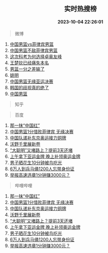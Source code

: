 <div align="center"><h2>实时热搜榜</h2><h4>2023-10-04 22:26:01</h4></div>

> 微博  

1. [中国男篮vs菲律宾男篮](https://s.weibo.com/weibo?q=%23%E4%B8%AD%E5%9B%BD%E7%94%B7%E7%AF%AEvs%E8%8F%B2%E5%BE%8B%E5%AE%BE%E7%94%B7%E7%AF%AE%23&t=31&band_rank=1&Refer=top)<br />
2. [中国男篮不敌菲律宾男篮](https://s.weibo.com/weibo?q=%23%E4%B8%AD%E5%9B%BD%E7%94%B7%E7%AF%AE%E4%B8%8D%E6%95%8C%E8%8F%B2%E5%BE%8B%E5%AE%BE%E7%94%B7%E7%AF%AE%23&t=31&band_rank=2&Refer=top)<br />
3. [这次科考为何选择卓奥友峰](https://s.weibo.com/weibo?q=%23%E8%BF%99%E6%AC%A1%E7%A7%91%E8%80%83%E4%B8%BA%E4%BD%95%E9%80%89%E6%8B%A9%E5%8D%93%E5%A5%A5%E5%8F%8B%E5%B3%B0%23&t=31&band_rank=3&Refer=top)<br />
4. [王楚钦已经痛失本名](https://s.weibo.com/weibo?q=%23%E7%8E%8B%E6%A5%9A%E9%92%A6%E5%B7%B2%E7%BB%8F%E7%97%9B%E5%A4%B1%E6%9C%AC%E5%90%8D%23&t=31&band_rank=4&Refer=top)<br />
5. [男篮一分之差输了](https://s.weibo.com/weibo?q=%E7%94%B7%E7%AF%AE%E4%B8%80%E5%88%86%E4%B9%8B%E5%B7%AE%E8%BE%93%E4%BA%86&t=31&band_rank=5&Refer=top)<br />
6. [姚明](https://s.weibo.com/weibo?q=%E5%A7%9A%E6%98%8E&t=31&band_rank=6&Refer=top)<br />
7. [中国男篮无缘亚运决赛](https://s.weibo.com/weibo?q=%23%E4%B8%AD%E5%9B%BD%E7%94%B7%E7%AF%AE%E6%97%A0%E7%BC%98%E4%BA%9A%E8%BF%90%E5%86%B3%E8%B5%9B%23&t=31&band_rank=7&Refer=top)<br />
8. [韩国的歧视真的绝了](https://s.weibo.com/weibo?q=%23%E9%9F%A9%E5%9B%BD%E7%9A%84%E6%AD%A7%E8%A7%86%E7%9C%9F%E7%9A%84%E7%BB%9D%E4%BA%86%23&t=31&band_rank=8&Refer=top)<br />
9. [中国男篮](https://s.weibo.com/weibo?q=%23%E4%B8%AD%E5%9B%BD%E7%94%B7%E7%AF%AE%23&t=31&band_rank=9&Refer=top)<br />

> 知乎  


> 百度  

1. [那一抹“中国红”](https://www.baidu.com/s?wd=%E9%82%A3%E4%B8%80%E6%8A%B9%E2%80%9C%E4%B8%AD%E5%9B%BD%E7%BA%A2%E2%80%9D&sa=fyb_news&rsv_dl=fyb_news)<br />
2. [中国男篮1分惜败菲律宾 无缘决赛](https://www.baidu.com/s?wd=%E4%B8%AD%E5%9B%BD%E7%94%B7%E7%AF%AE1%E5%88%86%E6%83%9C%E8%B4%A5%E8%8F%B2%E5%BE%8B%E5%AE%BE+%E6%97%A0%E7%BC%98%E5%86%B3%E8%B5%9B&sa=fyb_news&rsv_dl=fyb_news)<br />
3. [中国队递补东京奥运接力铜牌](https://www.baidu.com/s?wd=%E4%B8%AD%E5%9B%BD%E9%98%9F%E9%80%92%E8%A1%A5%E4%B8%9C%E4%BA%AC%E5%A5%A5%E8%BF%90%E6%8E%A5%E5%8A%9B%E9%93%9C%E7%89%8C&sa=fyb_news&rsv_dl=fyb_news)<br />
4. [沃野千里展新卷](https://www.baidu.com/s?wd=%E6%B2%83%E9%87%8E%E5%8D%83%E9%87%8C%E5%B1%95%E6%96%B0%E5%8D%B7&sa=fyb_news&rsv_dl=fyb_news)<br />
5. [“大聪明”又堵路上？提前3天还堵](https://www.baidu.com/s?wd=%E2%80%9C%E5%A4%A7%E8%81%AA%E6%98%8E%E2%80%9D%E5%8F%88%E5%A0%B5%E8%B7%AF%E4%B8%8A%EF%BC%9F%E6%8F%90%E5%89%8D3%E5%A4%A9%E8%BF%98%E5%A0%B5&sa=fyb_news&rsv_dl=fyb_news)<br />
6. [上午拿下亚运金牌 晚上补领奥运金牌](https://www.baidu.com/s?wd=%E4%B8%8A%E5%8D%88%E6%8B%BF%E4%B8%8B%E4%BA%9A%E8%BF%90%E9%87%91%E7%89%8C+%E6%99%9A%E4%B8%8A%E8%A1%A5%E9%A2%86%E5%A5%A5%E8%BF%90%E9%87%91%E7%89%8C&sa=fyb_news&rsv_dl=fyb_news)<br />
7. [男子晒花生10分钟被鸟吃光](https://www.baidu.com/s?wd=%E7%94%B7%E5%AD%90%E6%99%92%E8%8A%B1%E7%94%9F10%E5%88%86%E9%92%9F%E8%A2%AB%E9%B8%9F%E5%90%83%E5%85%89&sa=fyb_news&rsv_dl=fyb_news)<br />
8. [6万人到兵马俑1200人忘带身份证](https://www.baidu.com/s?wd=6%E4%B8%87%E4%BA%BA%E5%88%B0%E5%85%B5%E9%A9%AC%E4%BF%911200%E4%BA%BA%E5%BF%98%E5%B8%A6%E8%BA%AB%E4%BB%BD%E8%AF%81&sa=fyb_news&rsv_dl=fyb_news)<br />
9. [举报高速违章1分钟赚3000元？](https://www.baidu.com/s?wd=%E4%B8%BE%E6%8A%A5%E9%AB%98%E9%80%9F%E8%BF%9D%E7%AB%A01%E5%88%86%E9%92%9F%E8%B5%9A3000%E5%85%83%EF%BC%9F&sa=fyb_news&rsv_dl=fyb_news)<br />

> 哔哩哔哩  

1. [那一抹“中国红”](https://www.baidu.com/s?wd=%E9%82%A3%E4%B8%80%E6%8A%B9%E2%80%9C%E4%B8%AD%E5%9B%BD%E7%BA%A2%E2%80%9D&sa=fyb_news&rsv_dl=fyb_news)<br />
2. [中国男篮1分惜败菲律宾 无缘决赛](https://www.baidu.com/s?wd=%E4%B8%AD%E5%9B%BD%E7%94%B7%E7%AF%AE1%E5%88%86%E6%83%9C%E8%B4%A5%E8%8F%B2%E5%BE%8B%E5%AE%BE+%E6%97%A0%E7%BC%98%E5%86%B3%E8%B5%9B&sa=fyb_news&rsv_dl=fyb_news)<br />
3. [中国队递补东京奥运接力铜牌](https://www.baidu.com/s?wd=%E4%B8%AD%E5%9B%BD%E9%98%9F%E9%80%92%E8%A1%A5%E4%B8%9C%E4%BA%AC%E5%A5%A5%E8%BF%90%E6%8E%A5%E5%8A%9B%E9%93%9C%E7%89%8C&sa=fyb_news&rsv_dl=fyb_news)<br />
4. [沃野千里展新卷](https://www.baidu.com/s?wd=%E6%B2%83%E9%87%8E%E5%8D%83%E9%87%8C%E5%B1%95%E6%96%B0%E5%8D%B7&sa=fyb_news&rsv_dl=fyb_news)<br />
5. [“大聪明”又堵路上？提前3天还堵](https://www.baidu.com/s?wd=%E2%80%9C%E5%A4%A7%E8%81%AA%E6%98%8E%E2%80%9D%E5%8F%88%E5%A0%B5%E8%B7%AF%E4%B8%8A%EF%BC%9F%E6%8F%90%E5%89%8D3%E5%A4%A9%E8%BF%98%E5%A0%B5&sa=fyb_news&rsv_dl=fyb_news)<br />
6. [上午拿下亚运金牌 晚上补领奥运金牌](https://www.baidu.com/s?wd=%E4%B8%8A%E5%8D%88%E6%8B%BF%E4%B8%8B%E4%BA%9A%E8%BF%90%E9%87%91%E7%89%8C+%E6%99%9A%E4%B8%8A%E8%A1%A5%E9%A2%86%E5%A5%A5%E8%BF%90%E9%87%91%E7%89%8C&sa=fyb_news&rsv_dl=fyb_news)<br />
7. [男子晒花生10分钟被鸟吃光](https://www.baidu.com/s?wd=%E7%94%B7%E5%AD%90%E6%99%92%E8%8A%B1%E7%94%9F10%E5%88%86%E9%92%9F%E8%A2%AB%E9%B8%9F%E5%90%83%E5%85%89&sa=fyb_news&rsv_dl=fyb_news)<br />
8. [6万人到兵马俑1200人忘带身份证](https://www.baidu.com/s?wd=6%E4%B8%87%E4%BA%BA%E5%88%B0%E5%85%B5%E9%A9%AC%E4%BF%911200%E4%BA%BA%E5%BF%98%E5%B8%A6%E8%BA%AB%E4%BB%BD%E8%AF%81&sa=fyb_news&rsv_dl=fyb_news)<br />
9. [举报高速违章1分钟赚3000元？](https://www.baidu.com/s?wd=%E4%B8%BE%E6%8A%A5%E9%AB%98%E9%80%9F%E8%BF%9D%E7%AB%A01%E5%88%86%E9%92%9F%E8%B5%9A3000%E5%85%83%EF%BC%9F&sa=fyb_news&rsv_dl=fyb_news)<br />
